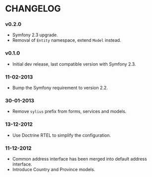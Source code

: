 CHANGELOG
=========

### v0.2.0

* Symfony 2.3 upgrade.
* Removal of ``Entity`` namespace, extend ``Model`` instead.

### v0.1.0

* Initial dev release, last compatible version with Symfony 2.3.

### 11-02-2013

* Bump the Symfony requirement to version 2.2.

### 30-01-2013

* Remove ``sylius`` prefix from forms, services and models.

### 13-12-2012

* Use Doctrine RTEL to simplify the configuration.

### 11-12-2012

* Common address interface has been merged into default address interface.
* Introduce Country and Province models.
